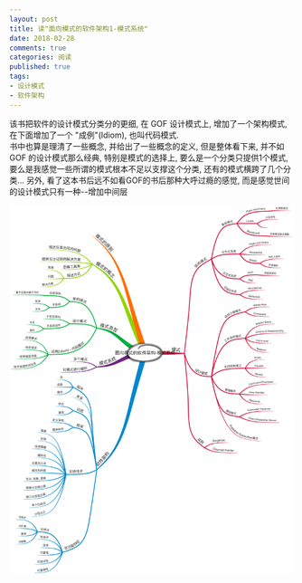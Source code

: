 ```yaml
---
layout: post
title: 读"面向模式的软件架构1-模式系统"
date: 2018-02-28
comments: true
categories: 阅读
published: true
tags:
- 设计模式
- 软件架构
---
```


该书把软件的设计模式分类分的更细, 在 GOF 设计模式上, 增加了一个架构模式, 在下面增加了一个 "成例"(Idiom), 也叫代码模式.    
书中也算是理清了一些概念, 并给出了一些概念的定义, 但是整体看下来, 并不如 GOF 的设计模式那么经典, 特别是模式的选择上, 要么是一个分类只提供1个模式, 要么是我感觉一些所谓的模式根本不足以支撑这个分类, 还有的模式横跨了几个分类...
另外, 看了这本书后远不如看GOF的书后那种大呼过瘾的感觉, 而是感觉世间的设计模式只有一种--增加中间层

<!-- more -->

![面向模式的软件架构1-模式系统一书的思维导图](/public/images/2018/mindmap-of-a-system-of-patterns.png)

